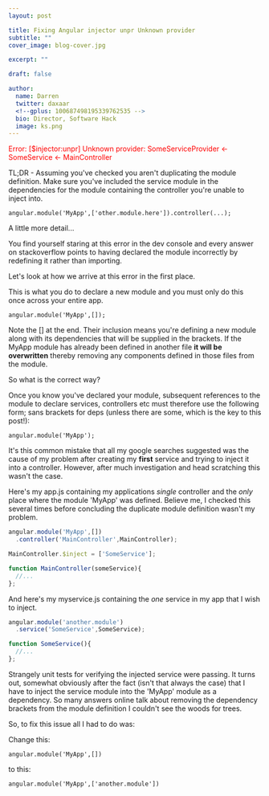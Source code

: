 ```yaml
---
layout: post

title: Fixing Angular injector unpr Unknown provider
subtitle: ""
cover_image: blog-cover.jpg

excerpt: ""

draft: false

author:
  name: Darren
  twitter: daxaar
  <!--gplus: 100687498195339762535 -->
  bio: Director, Software Hack
  image: ks.png
---
```


<span style="color:red">
Error: [$injector:unpr] Unknown provider: SomeServiceProvider <- SomeService <- MainController
</span>

TL;DR - Assuming you've checked you aren't duplicating the module definition.  Make sure you've included the service module in the dependencies for the module containing the controller you're unable to inject into.

`angular.module('MyApp',['other.module.here']).controller(...);`

A little more detail...

You find yourself staring at this error in the dev console and every answer on stackoverflow points to having declared the module incorrectly by redefining it rather than importing.

Let's look at how we arrive at this error in the first place.

This is what you do to declare a new module and you must only do this once across your entire app.

`angular.module('MyApp',[]);`

Note the [] at the end.  Their inclusion means you're defining a new module along with its dependencies that will be supplied in the brackets.  If the MyApp module has already been defined in another file **it will be overwritten** thereby removing any components defined in those files from the module.

So what is the correct way?

Once you know you've declared your module, subsequent references to the module to declare services, controllers etc must therefore use the following form; sans brackets for deps (unless there are some, which is the key to this post!):  

`angular.module('MyApp');`

It's this common mistake that all my google searches suggested was the cause of my problem after creating my **first** service and trying to inject it into a controller.  However, after much investigation and head scratching this wasn't the case.

Here's my app.js containing my applications *single* controller and the *only* place where the module 'MyApp' was defined.  Believe me, I checked this several times before concluding the duplicate module definition wasn't my problem.

``` js
angular.module('MyApp',[])
  .controller('MainController',MainController);

MainController.$inject = ['SomeService'];

function MainController(someService){
  //...
};
```

And here's my myservice.js containing the *one* service in my app that I wish to inject.

``` js
angular.module('another.module')
  .service('SomeService',SomeService);

function SomeService(){
  //...
};
```


Strangely unit tests for verifying the injected service were passing.  It turns out, somewhat obviously after the fact (isn't that always the case) that I have to inject the service module into the 'MyApp' module as a dependency.  So many answers online talk about removing the dependency brackets from the module definition I couldn't see the woods for trees.

So, to fix this issue all I had to do was:

Change this:

`angular.module('MyApp',[])`

to this:

`angular.module('MyApp',['another.module'])`
